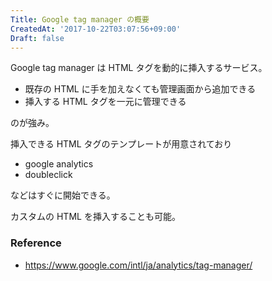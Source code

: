 ```yaml
---
Title: Google tag manager の概要
CreatedAt: '2017-10-22T03:07:56+09:00'
Draft: false
---
```


Google tag manager は HTML タグを動的に挿入するサービス。

- 既存の HTML に手を加えなくても管理画面から追加できる
- 挿入する HTML タグを一元に管理できる

のが強み。

挿入できる HTML タグのテンプレートが用意されており

- google analytics
- doubleclick

などはすぐに開始できる。

カスタムの HTML を挿入することも可能。

### Reference

- https://www.google.com/intl/ja/analytics/tag-manager/
